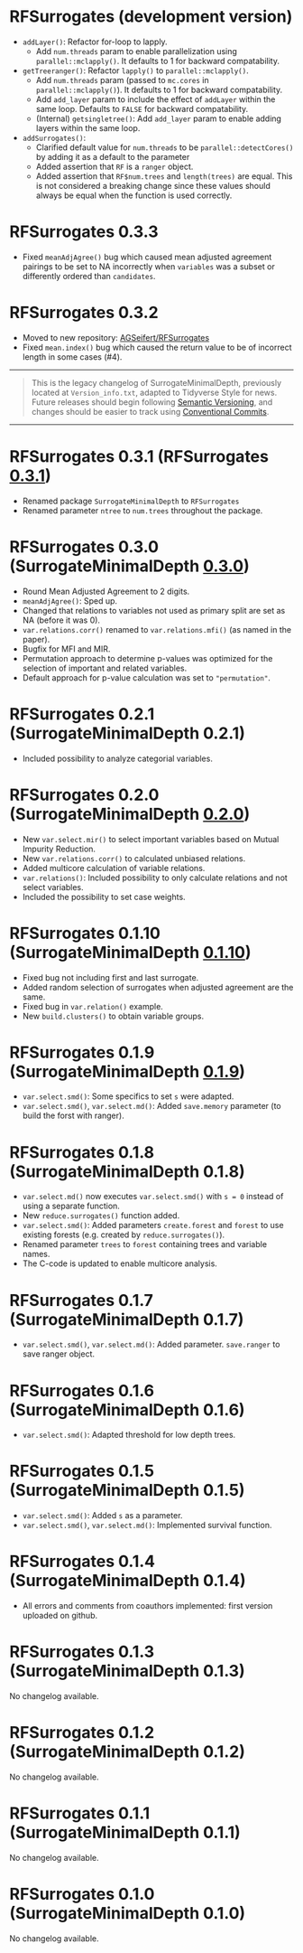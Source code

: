 # RFSurrogates (development version)

* `addLayer()`: Refactor for-loop to lapply.
  * Add `num.threads` param to enable parallelization using `parallel::mclapply()`. It defaults to 1 for backward compatability.
* `getTreeranger()`: Refactor `lapply()` to `parallel::mclapply()`.
  * Add `num.threads` param (passed to `mc.cores` in `parallel::mclapply()`). It defaults to 1 for backward compatability.
  * Add `add_layer` param to include the effect of `addLayer` within the same loop. Defaults to `FALSE` for backward compatability.
  * (Internal) `getsingletree()`: Add `add_layer` param to enable adding layers within the same loop.
* `addSurrogates()`: 
  * Clarified default value for `num.threads` to be `parallel::detectCores()` by adding it as a default to the parameter 
  * Added assertion that `RF` is a `ranger` object.
  * Added assertion that `RF$num.trees` and `length(trees)` are equal. This is not considered a breaking change since these values should always be equal when the function is used correctly.

# RFSurrogates 0.3.3

* Fixed `meanAdjAgree()` bug which caused mean adjusted agreement pairings to be set to NA incorrectly when `variables` was a subset or differently ordered than `candidates`.

# RFSurrogates 0.3.2

* Moved to new repository: [AGSeifert/RFSurrogates](https://github.com/AGSeifert/RFSurrogates)
* Fixed `mean.index()` bug which caused the return value to be of incorrect length in some cases (#4).

---

> This is the legacy changelog of SurrogateMinimalDepth, previously located at `Version_info.txt`, adapted to Tidyverse Style for news.
> Future releases should begin following [Semantic Versioning](https://semver.org/spec/v2.0.0.html), and changes should be easier to track using [Conventional Commits](https://www.conventionalcommits.org/en/v1.0.0/).

---

# RFSurrogates 0.3.1 (RFSurrogates [0.3.1](https://github.com/StephanSeifert/RFSurrogates/tree/v0.3.1))

* Renamed package `SurrogateMinimalDepth` to `RFSurrogates`
* Renamed parameter `ntree` to `num.trees` throughout the package.

# RFSurrogates 0.3.0 (SurrogateMinimalDepth [0.3.0](https://github.com/StephanSeifert/RFSurrogates/tree/v0.3.0))

* Round Mean Adjusted Agreement to 2 digits.
* `meanAdjAgree()`: Sped up.
* Changed that relations to variables not used as primary split are set as NA (before it was 0).
* `var.relations.corr()` renamed to `var.relations.mfi()` (as named in the paper).
* Bugfix for MFI and MIR.
* Permutation approach to determine p-values was optimized for the selection of important and related variables.
* Default approach for p-value calculation was set to `"permutation"`.

# RFSurrogates 0.2.1 (SurrogateMinimalDepth 0.2.1)

* Included possibility to analyze categorial variables.

# RFSurrogates 0.2.0 (SurrogateMinimalDepth [0.2.0](https://github.com/StephanSeifert/RFSurrogates/tree/0.2.0))

* New `var.select.mir()` to select important variables based on Mutual Impurity Reduction.
* New `var.relations.corr()` to calculated unbiased relations.
* Added multicore calculation of variable relations.
* `var.relations()`: Included possibility to only calculate relations and not select variables.
* Included the possibility to set case weights.

# RFSurrogates 0.1.10 (SurrogateMinimalDepth [0.1.10](https://github.com/StephanSeifert/RFSurrogates/tree/v0.1.10))

* Fixed bug not including first and last surrogate.
* Added random selection of surrogates when adjusted agreement are the same.
* Fixed bug in `var.relation()` example.
* New `build.clusters()` to obtain variable groups.

# RFSurrogates 0.1.9 (SurrogateMinimalDepth [0.1.9](https://github.com/StephanSeifert/RFSurrogates/tree/v0.1.9))

* `var.select.smd()`: Some specifics to set `s` were adapted.
* `var.select.smd()`, `var.select.md()`: Added `save.memory` parameter (to build the forst with ranger).

# RFSurrogates 0.1.8 (SurrogateMinimalDepth 0.1.8)

* `var.select.md()` now executes `var.select.smd()` with `s = 0` instead of using a separate function.
* New `reduce.surrogates()` function added.
* `var.select.smd()`: Added parameters `create.forest` and `forest` to use existing forests (e.g. created by `reduce.surrogates()`).
* Renamed parameter `trees` to `forest` containing trees and variable names.
* The C-code is updated to enable multicore analysis.

# RFSurrogates 0.1.7 (SurrogateMinimalDepth 0.1.7)

* `var.select.smd()`, `var.select.md()`: Added parameter. `save.ranger` to save ranger object.

# RFSurrogates 0.1.6 (SurrogateMinimalDepth 0.1.6)

* `var.select.smd()`: Adapted threshold for low depth trees.

# RFSurrogates 0.1.5 (SurrogateMinimalDepth 0.1.5)

* `var.select.smd()`: Added `s` as a parameter.
* `var.select.smd()`, `var.select.md()`: Implemented survival function.

# RFSurrogates 0.1.4 (SurrogateMinimalDepth 0.1.4)

* All errors and comments from coauthors implemented: first version uploaded on github.

# RFSurrogates 0.1.3 (SurrogateMinimalDepth 0.1.3)

No changelog available.

# RFSurrogates 0.1.2 (SurrogateMinimalDepth 0.1.2)

No changelog available.

# RFSurrogates 0.1.1 (SurrogateMinimalDepth 0.1.1)

No changelog available.

# RFSurrogates 0.1.0 (SurrogateMinimalDepth 0.1.0)

No changelog available.

